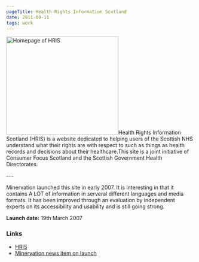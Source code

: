```yaml
---
pageTitle: Health Rights Information Scotland
date: 2011-09-11
tags: work
---
```

<p><img src="/assets/images/hris.png" alt="Homepage of HRIS" width="300" height="262" /></a>Health Rights Information Scotland (HRIS) is a website dedicated to helping users of the Scottish NHS understand what their rights are with respect to such as things as health records and decisions about their healthcare.This site is a joint initiative of Consumer Focus Scotland and the Scottish Government Health Directorates.</p>
---

<p>Minervation launched this site in early 2007. It is interesting in that it contains A LOT of information in serveral different languages and media formats. It has been improved through an evaluation by independent experts on its accessibility and usability and is still going strong.</p>
<p><strong>Launch date:</strong> 19th March 2007</p>
<h3>Links</h3>
<ul>
<li><a href="http://www.hris.org.uk/">HRIS</a></li>
<li><a href="http://www.minervation.com/do-you-know-your-health-rights/">Minervation news item on launch<br /></a></li>
</ul>
